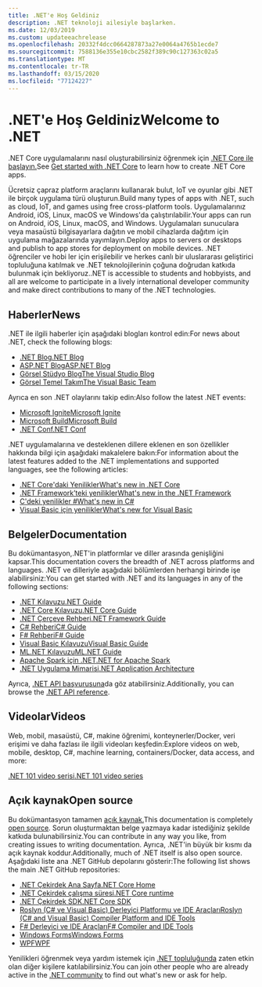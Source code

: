```yaml
---
title: .NET'e Hoş Geldiniz
description: .NET teknoloji ailesiyle başlarken.
ms.date: 12/03/2019
ms.custom: updateeachrelease
ms.openlocfilehash: 20332f4dcc0664287873a27e0064a4765b1ecde7
ms.sourcegitcommit: 7588136e355e10cbc2582f389c90c127363c02a5
ms.translationtype: MT
ms.contentlocale: tr-TR
ms.lasthandoff: 03/15/2020
ms.locfileid: "77124227"
---
```

# <a name="welcome-to-net"></a><span data-ttu-id="6035a-103">.NET'e Hoş Geldiniz</span><span class="sxs-lookup"><span data-stu-id="6035a-103">Welcome to .NET</span></span>

<span data-ttu-id="6035a-104">.NET Core uygulamalarını nasıl oluşturabilirsiniz öğrenmek için [.NET Core ile başlayın.](core/get-started.md)</span><span class="sxs-lookup"><span data-stu-id="6035a-104">See [Get started with .NET Core](core/get-started.md) to learn how to create .NET Core apps.</span></span>

<span data-ttu-id="6035a-105">Ücretsiz çapraz platform araçlarını kullanarak bulut, IoT ve oyunlar gibi .NET ile birçok uygulama türü oluşturun.</span><span class="sxs-lookup"><span data-stu-id="6035a-105">Build many types of apps with .NET, such as cloud, IoT, and games using free cross-platform tools.</span></span> <span data-ttu-id="6035a-106">Uygulamalarınız Android, iOS, Linux, macOS ve Windows'da çalıştırılabilir.</span><span class="sxs-lookup"><span data-stu-id="6035a-106">Your apps can run on Android, iOS, Linux, macOS, and Windows.</span></span> <span data-ttu-id="6035a-107">Uygulamaları sunuculara veya masaüstü bilgisayarlara dağıtın ve mobil cihazlarda dağıtım için uygulama mağazalarında yayımlayın.</span><span class="sxs-lookup"><span data-stu-id="6035a-107">Deploy apps to servers or desktops and publish to app stores for deployment on mobile devices.</span></span> <span data-ttu-id="6035a-108">.NET öğrenciler ve hobi ler için erişilebilir ve herkes canlı bir uluslararası geliştirici topluluğuna katılmak ve .NET teknolojilerinin çoğuna doğrudan katkıda bulunmak için bekliyoruz.</span><span class="sxs-lookup"><span data-stu-id="6035a-108">.NET is accessible to students and hobbyists, and all are welcome to participate in a lively international developer community and make direct contributions to many of the .NET technologies.</span></span>

## <a name="news"></a><span data-ttu-id="6035a-109">Haberler</span><span class="sxs-lookup"><span data-stu-id="6035a-109">News</span></span>

<span data-ttu-id="6035a-110">.NET ile ilgili haberler için aşağıdaki blogları kontrol edin:</span><span class="sxs-lookup"><span data-stu-id="6035a-110">For news about .NET, check the following blogs:</span></span>

- [<span data-ttu-id="6035a-111">.NET Blog</span><span class="sxs-lookup"><span data-stu-id="6035a-111">.NET Blog</span></span>](https://devblogs.microsoft.com/dotnet/)
- [<span data-ttu-id="6035a-112">ASP.NET Blog</span><span class="sxs-lookup"><span data-stu-id="6035a-112">ASP.NET Blog</span></span>](https://devblogs.microsoft.com/aspnet/)
- [<span data-ttu-id="6035a-113">Görsel Stüdyo Blog</span><span class="sxs-lookup"><span data-stu-id="6035a-113">The Visual Studio Blog</span></span>](https://devblogs.microsoft.com/visualstudio/)
- [<span data-ttu-id="6035a-114">Görsel Temel Takım</span><span class="sxs-lookup"><span data-stu-id="6035a-114">The Visual Basic Team</span></span>](https://devblogs.microsoft.com/vbteam/)

<span data-ttu-id="6035a-115">Ayrıca en son .NET olaylarını takip edin:</span><span class="sxs-lookup"><span data-stu-id="6035a-115">Also follow the latest .NET events:</span></span>

- [<span data-ttu-id="6035a-116">Microsoft Ignite</span><span class="sxs-lookup"><span data-stu-id="6035a-116">Microsoft Ignite</span></span>](https://www.microsoft.com/ignite)
- [<span data-ttu-id="6035a-117">Microsoft Build</span><span class="sxs-lookup"><span data-stu-id="6035a-117">Microsoft Build</span></span>](https://www.microsoft.com/build)
- [<span data-ttu-id="6035a-118">.NET Conf</span><span class="sxs-lookup"><span data-stu-id="6035a-118">.NET Conf</span></span>](https://www.dotnetconf.net/)

<span data-ttu-id="6035a-119">.NET uygulamalarına ve desteklenen dillere eklenen en son özellikler hakkında bilgi için aşağıdaki makalelere bakın:</span><span class="sxs-lookup"><span data-stu-id="6035a-119">For information about the latest features added to the .NET implementations and supported languages, see the following articles:</span></span>

- [<span data-ttu-id="6035a-120">​.NET Core'daki Yenilikler</span><span class="sxs-lookup"><span data-stu-id="6035a-120">What's new in .NET Core</span></span>](core/whats-new/index.md)
- [<span data-ttu-id="6035a-121">.NET Framework’teki yenilikler</span><span class="sxs-lookup"><span data-stu-id="6035a-121">What's new in the .NET Framework</span></span>](framework/whats-new/index.md)
- [<span data-ttu-id="6035a-122">C'deki yenilikler #</span><span class="sxs-lookup"><span data-stu-id="6035a-122">What's new in C#</span></span>](csharp/whats-new/index.md)
- [<span data-ttu-id="6035a-123">Visual Basic için yenilikler</span><span class="sxs-lookup"><span data-stu-id="6035a-123">What's new for Visual Basic</span></span>](visual-basic/getting-started/whats-new.md)

## <a name="documentation"></a><span data-ttu-id="6035a-124">Belgeler</span><span class="sxs-lookup"><span data-stu-id="6035a-124">Documentation</span></span>

<span data-ttu-id="6035a-125">Bu dokümantasyon,.NET'in platformlar ve diller arasında genişliğini kapsar.</span><span class="sxs-lookup"><span data-stu-id="6035a-125">This documentation covers the breadth of .NET across platforms and languages.</span></span> <span data-ttu-id="6035a-126">.NET ve dilleriyle aşağıdaki bölümlerden herhangi birinde işe alabilirsiniz:</span><span class="sxs-lookup"><span data-stu-id="6035a-126">You can get started with .NET and its languages in any of the following sections:</span></span>

- [<span data-ttu-id="6035a-127">.NET Kılavuzu</span><span class="sxs-lookup"><span data-stu-id="6035a-127">.NET Guide</span></span>](standard/index.md)
- [<span data-ttu-id="6035a-128">.NET Core Kılavuzu</span><span class="sxs-lookup"><span data-stu-id="6035a-128">.NET Core Guide</span></span>](core/index.md)
- [<span data-ttu-id="6035a-129">.NET Çerçeve Rehberi</span><span class="sxs-lookup"><span data-stu-id="6035a-129">.NET Framework Guide</span></span>](framework/index.md)
- [<span data-ttu-id="6035a-130">C# Rehberi</span><span class="sxs-lookup"><span data-stu-id="6035a-130">C# Guide</span></span>](csharp/index.yml)
- [<span data-ttu-id="6035a-131">F# Rehberi</span><span class="sxs-lookup"><span data-stu-id="6035a-131">F# Guide</span></span>](fsharp/index.yml)
- [<span data-ttu-id="6035a-132">Visual Basic Kılavuzu</span><span class="sxs-lookup"><span data-stu-id="6035a-132">Visual Basic Guide</span></span>](visual-basic/index.yml)
- [<span data-ttu-id="6035a-133">ML.NET Kılavuzu</span><span class="sxs-lookup"><span data-stu-id="6035a-133">ML.NET Guide</span></span>](machine-learning/index.yml)
- [<span data-ttu-id="6035a-134">Apache Spark için .NET</span><span class="sxs-lookup"><span data-stu-id="6035a-134">.NET for Apache Spark</span></span>](spark/index.yml)
- [<span data-ttu-id="6035a-135">.NET Uygulama Mimarisi</span><span class="sxs-lookup"><span data-stu-id="6035a-135">.NET Application Architecture</span></span>](architecture/index.yml)

<span data-ttu-id="6035a-136">Ayrıca, [.NET API başvurusuna](/dotnet/api)da göz atabilirsiniz.</span><span class="sxs-lookup"><span data-stu-id="6035a-136">Additionally, you can browse the [.NET API reference](/dotnet/api).</span></span>

## <a name="videos"></a><span data-ttu-id="6035a-137">Videolar</span><span class="sxs-lookup"><span data-stu-id="6035a-137">Videos</span></span>

<span data-ttu-id="6035a-138">Web, mobil, masaüstü, C#, makine öğrenimi, konteynerler/Docker, veri erişimi ve daha fazlası ile ilgili videoları keşfedin:</span><span class="sxs-lookup"><span data-stu-id="6035a-138">Explore videos on web, mobile, desktop, C#, machine learning, containers/Docker, data access, and more:</span></span>

[<span data-ttu-id="6035a-139">.NET 101 video serisi</span><span class="sxs-lookup"><span data-stu-id="6035a-139">.NET 101 video series</span></span>](https://dotnet.microsoft.com/learn/videos)

## <a name="open-source"></a><span data-ttu-id="6035a-140">Açık kaynak</span><span class="sxs-lookup"><span data-stu-id="6035a-140">Open source</span></span>

<span data-ttu-id="6035a-141">Bu dokümantasyon tamamen [açık kaynak.](https://github.com/dotnet/docs)</span><span class="sxs-lookup"><span data-stu-id="6035a-141">This documentation is completely [open source](https://github.com/dotnet/docs).</span></span> <span data-ttu-id="6035a-142">Sorun oluşturmaktan belge yazmaya kadar istediğiniz şekilde katkıda bulunabilirsiniz.</span><span class="sxs-lookup"><span data-stu-id="6035a-142">You can contribute in any way you like, from creating issues to writing documentation.</span></span> <span data-ttu-id="6035a-143">Ayrıca, .NET'in büyük bir kısmı da açık kaynak koddur.</span><span class="sxs-lookup"><span data-stu-id="6035a-143">Additionally, much of .NET itself is also open source.</span></span> <span data-ttu-id="6035a-144">Aşağıdaki liste ana .NET GitHub depolarını gösterir:</span><span class="sxs-lookup"><span data-stu-id="6035a-144">The following list shows the main .NET GitHub repositories:</span></span>

- [<span data-ttu-id="6035a-145">.NET Çekirdek Ana Sayfa</span><span class="sxs-lookup"><span data-stu-id="6035a-145">.NET Core Home</span></span>](https://github.com/dotnet/core)
- [<span data-ttu-id="6035a-146">.NET Çekirdek çalışma süresi</span><span class="sxs-lookup"><span data-stu-id="6035a-146">.NET Core runtime</span></span>](https://github.com/dotnet/runtime)
- [<span data-ttu-id="6035a-147">.NET Çekirdek SDK</span><span class="sxs-lookup"><span data-stu-id="6035a-147">.NET Core SDK</span></span>](https://github.com/dotnet/sdk)
- [<span data-ttu-id="6035a-148">Roslyn (C# ve Visual Basic) Derleyici Platformu ve IDE Araçları</span><span class="sxs-lookup"><span data-stu-id="6035a-148">Roslyn (C# and Visual Basic) Compiler Platform and IDE Tools</span></span>](https://github.com/dotnet/roslyn)
- [<span data-ttu-id="6035a-149">F# Derleyici ve IDE Araçları</span><span class="sxs-lookup"><span data-stu-id="6035a-149">F# Compiler and IDE Tools</span></span>](https://github.com/dotnet/fsharp)
- [<span data-ttu-id="6035a-150">Windows Forms</span><span class="sxs-lookup"><span data-stu-id="6035a-150">Windows Forms</span></span>](https://github.com/dotnet/winforms)
- [<span data-ttu-id="6035a-151">WPF</span><span class="sxs-lookup"><span data-stu-id="6035a-151">WPF</span></span>](https://github.com/dotnet/wpf)

<span data-ttu-id="6035a-152">Yenilikleri öğrenmek veya yardım istemek için [.NET topluluğunda](https://dotnet.microsoft.com/platform/community) zaten etkin olan diğer kişilere katılabilirsiniz.</span><span class="sxs-lookup"><span data-stu-id="6035a-152">You can join other people who are already active in the [.NET community](https://dotnet.microsoft.com/platform/community) to find out what's new or ask for help.</span></span>
